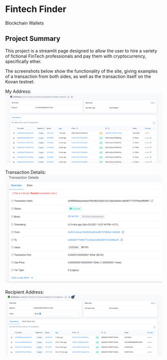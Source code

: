 # Fintech Finder
Blockchain Wallets

## Project Summary

This project is a streamlit page designed to allow the user to hire a variety of fictional FinTech professionals and pay them with cryptocurrency, specifically ether.

The screenshots below show the functionality of the site, giving examples of a transaction from both sides, as well as the transaction itself on the Kovan testnet.

My Address:
![my_address](19-Blockchain_Wallets/Images/kovan_my_addess.PNG)

Transaction Details:
![tx_details](19-Blockchain_Wallets/Images/kovan_transaction.PNG)

Recipient Address:
![recipient_address](19-Blockchain_Wallets/Images/kovan_recipient.PNG)
